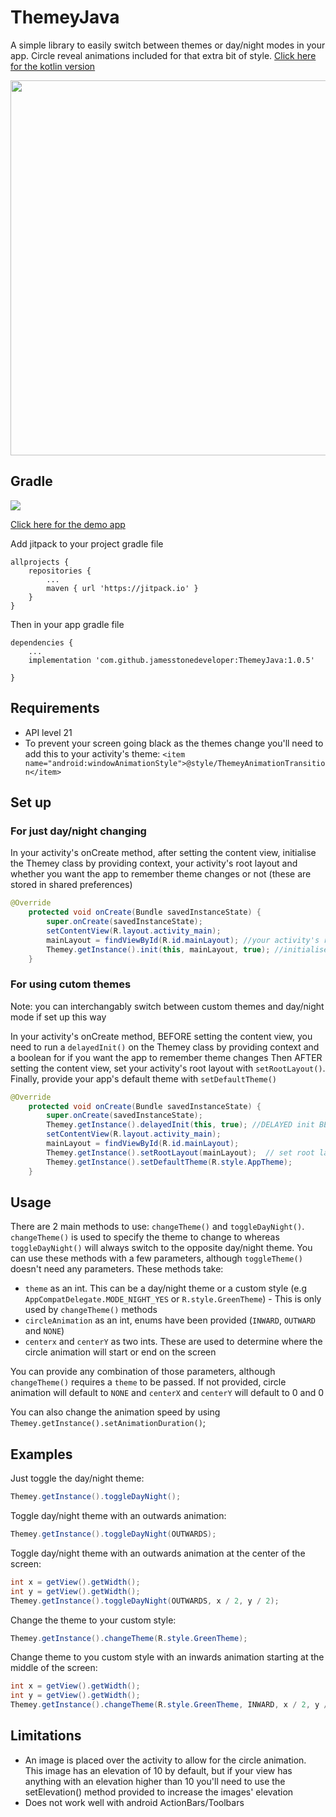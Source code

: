 # ThemeyJava

A simple library to easily switch between themes or day/night modes in your app. Circle reveal animations included for that extra bit of style. [Click here for the kotlin version](https://github.com/jamesstonedeveloper/ThemeyKotlin "ThemeyKotlin")

<img src="https://github.com/jamesstonedeveloper/ThemeyJavaDemo/blob/master/themeydemo.gif" height="600" />

## Gradle

[![](https://jitpack.io/v/jamesstonedeveloper/ThemeyJava.svg)](https://jitpack.io/#jamesstonedeveloper/ThemeyJava)

[Click here for the demo app](https://github.com/jamesstonedeveloper/ThemeyJavaDemo "Themey java demo")

Add jitpack to your project gradle file
``` 
allprojects {
	repositories {
		...
		maven { url 'https://jitpack.io' }
	}
}
```

Then in your app gradle file

```
dependencies {
    ...
    implementation 'com.github.jamesstonedeveloper:ThemeyJava:1.0.5'

}
```

## Requirements

* API level 21
* To prevent your screen going black as the themes change you'll need to add this to your activity's theme:
`<item name="android:windowAnimationStyle">@style/ThemeyAnimationTransition</item>`

## Set up

### For just day/night changing

In your activity's onCreate method, after setting the content view, initialise the Themey class by providing context, your activity's root layout and whether you want the app to remember theme changes or not (these are stored in shared preferences)
```java
@Override
    protected void onCreate(Bundle savedInstanceState) {
        super.onCreate(savedInstanceState);
        setContentView(R.layout.activity_main);
        mainLayout = findViewById(R.id.mainLayout); //your activity's root layout
        Themey.getInstance().init(this, mainLayout, true); //initialise 
    }
```

### For using cutom themes
Note: you can interchangably switch between custom themes and day/night mode if set up this way

In your activity's onCreate method, BEFORE setting the content view, you need to run a `delayedInit()` on the Themey class by providing context and a boolean for if you want the app to remember theme changes
Then AFTER setting the content view, set your activity's root layout with `setRootLayout()`. Finally, provide your app's default theme with `setDefaultTheme()`

```java
@Override
    protected void onCreate(Bundle savedInstanceState) {
        super.onCreate(savedInstanceState);
        Themey.getInstance().delayedInit(this, true); //DELAYED init BEFORE setContentView()
        setContentView(R.layout.activity_main);
        mainLayout = findViewById(R.id.mainLayout); 
        Themey.getInstance().setRootLayout(mainLayout);  // set root layout AFTER setContentView()
        Themey.getInstance().setDefaultTheme(R.style.AppTheme);
    }
```


## Usage

There are 2 main methods to use: `changeTheme()` and `toggleDayNight()`. `changeTheme()` is used to specify the theme to change to whereas `toggleDayNight()` will always switch to the opposite day/night theme.
You can use these methods with a few parameters, although `toggleTheme()` doesn't need any parameters. These methods take:
* `theme` as an int. This can be a day/night theme or a custom style (e.g `AppCompatDelegate.MODE_NIGHT_YES` or `R.style.GreenTheme`) - This is only used by `changeTheme()` methods
* `circleAnimation` as an int, enums have been provided (`INWARD`, `OUTWARD` and `NONE`)
* `centerx` and `centerY` as two ints. These are used to determine where the circle animation will start or end on the screen

You can provide any combination of those parameters, although `changeTheme()` requires a `theme` to be passed. If not provided, circle animation will default to `NONE` and `centerX` and `centerY` will default to 0 and 0

You can also change the animation speed by using `Themey.getInstance().setAnimationDuration()`;

## Examples

Just toggle the day/night theme:
```java 
Themey.getInstance().toggleDayNight();
```

Toggle day/night theme with an outwards animation:
```java
Themey.getInstance().toggleDayNight(OUTWARDS);
```

Toggle day/night theme with an outwards animation at the center of the screen:
```java
int x = getView().getWidth();
int y = getView().getWidth();
Themey.getInstance().toggleDayNight(OUTWARDS, x / 2, y / 2);
```

Change the theme to your custom style:
```java
Themey.getInstance().changeTheme(R.style.GreenTheme);
```

Change theme to you custom style with an inwards animation starting at the middle of the screen:
```java
int x = getView().getWidth();
int y = getView().getWidth();
Themey.getInstance().changeTheme(R.style.GreenTheme, INWARD, x / 2, y / 2);
```

## Limitations

* An image is placed over the activity to allow for the circle animation. This image has an elevation of 10 by default, but if your view has anything with an elevation higher than 10 you'll need to use the setElevation() method provided to increase the images' elevation
* Does not work well with android ActionBars/Toolbars
